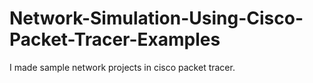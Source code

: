 # Network-Simulation-Using-Cisco-Packet-Tracer-Examples
I made sample network projects in cisco packet tracer.
